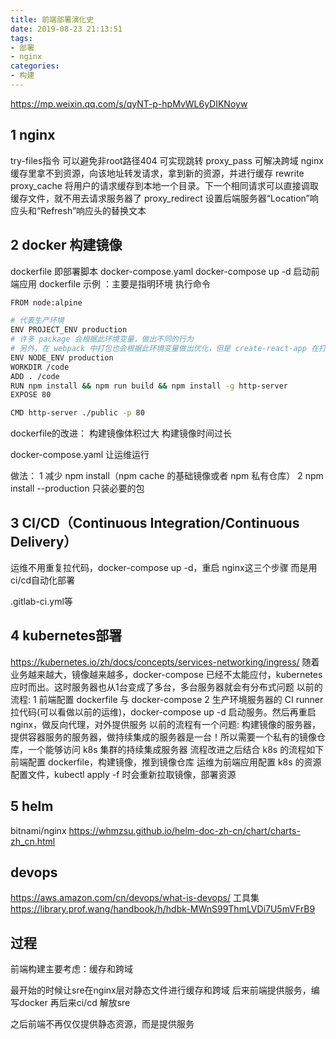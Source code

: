 ```yaml
---
title: 前端部署演化史
date: 2019-08-23 21:13:51
tags:
- 部署
- nginx
categories: 
- 构建
---
```

https://mp.weixin.qq.com/s/qyNT-p-hpMvWL6yDIKNoyw
## 1 nginx  
try-files指令   可以避免非root路径404  可实现跳转
proxy_pass  可解决跨域  nginx缓存里拿不到资源，向该地址转发请求，拿到新的资源，并进行缓存
rewrite
proxy_cache 将用户的请求缓存到本地一个目录。下一个相同请求可以直接调取缓存文件，就不用去请求服务器了
proxy_redirect 设置后端服务器“Location”响应头和“Refresh”响应头的替换文本

## 2 docker  构建镜像
dockerfile 即部署脚本
docker-compose.yaml
docker-compose up -d 启动前端应用
dockerfile   示例 ：主要是指明环境  执行命令
```bash
FROM node:alpine

# 代表生产环境
ENV PROJECT_ENV production
# 许多 package 会根据此环境变量，做出不同的行为
# 另外，在 webpack 中打包也会根据此环境变量做出优化，但是 create-react-app 在打包时会写死该环境变量
ENV NODE_ENV production
WORKDIR /code
ADD . /code
RUN npm install && npm run build && npm install -g http-server
EXPOSE 80

CMD http-server ./public -p 80
```
dockerfile的改进：
构建镜像体积过大
构建镜像时间过长

docker-compose.yaml  让运维运行

做法：
1 减少 npm install（npm cache 的基础镜像或者 npm 私有仓库）
2 npm install --production 只装必要的包

## 3 CI/CD（Continuous Integration/Continuous Delivery）
运维不用重复拉代码，docker-compose up -d，重启 nginx这三个步骤
而是用ci/cd自动化部署

.gitlab-ci.yml等

## 4 kubernetes部署
https://kubernetes.io/zh/docs/concepts/services-networking/ingress/
随着业务越来越大，镜像越来越多，docker-compose 已经不太能应付，kubernetes 应时而出。这时服务器也从1台变成了多台，多台服务器就会有分布式问题
以前的流程:
1 前端配置 dockerfile 与 docker-compose
2 生产环境服务器的 CI runner 拉代码(可以看做以前的运维)，docker-compose up -d 启动服务。然后再重启 nginx，做反向代理，对外提供服务
以前的流程有一个问题: 构建镜像的服务器，提供容器服务的服务器，做持续集成的服务器是一台！所以需要一个私有的镜像仓库，一个能够访问 k8s 集群的持续集成服务器
流程改进之后结合 k8s 的流程如下
前端配置 dockerfile，构建镜像，推到镜像仓库
运维为前端应用配置 k8s 的资源配置文件，kubectl apply -f 时会重新拉取镜像，部署资源

## 5 helm
bitnami/nginx
https://whmzsu.github.io/helm-doc-zh-cn/chart/charts-zh_cn.html


## devops
https://aws.amazon.com/cn/devops/what-is-devops/
工具集
https://library.prof.wang/handbook/h/hdbk-MWnS99ThmLVDi7U5mVFrB9

## 过程
前端构建主要考虑：缓存和跨域

最开始的时候让sre在nginx层对静态文件进行缓存和跨域
后来前端提供服务，编写docker
再后来ci/cd  解放sre


之后前端不再仅仅提供静态资源，而是提供服务

